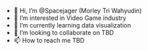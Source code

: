 - 👋 Hi, I’m @Spacejager (Morley Tri Wahyudin)
- 👀 I’m interested in Video Game industry
- 🌱 I’m currently learning data visualization
- 💞️ I’m looking to collaborate on TBD
- 📫 How to reach me TBD

<!---
Spacejager/Spacejager is a ✨ special ✨ repository because its `README.md` (this file) appears on your GitHub profile.
You can click the Preview link to take a look at your changes.
--->
